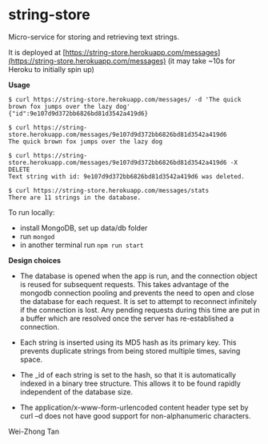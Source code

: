 # string-store
Micro-service for storing and retrieving text strings.

It is deployed at [https://string-store.herokuapp.com/messages](https://string-store.herokuapp.com/messages) (it may take ~10s for Heroku to initially spin up)

__Usage__

```
$ curl https://string-store.herokuapp.com/messages/ -d 'The quick brown fox jumps over the lazy dog'
{"id":9e107d9d372bb6826bd81d3542a419d6}
```
 
 ```
$ curl https://string-store.herokuapp.com/messages/9e107d9d372bb6826bd81d3542a419d6
The quick brown fox jumps over the lazy dog
```

 ```
$ curl https://string-store.herokuapp.com/messages/9e107d9d372bb6826bd81d3542a419d6 -X DELETE
Text string with id: 9e107d9d372bb6826bd81d3542a419d6 was deleted.
```

 ```
$ curl https://string-store.herokuapp.com/messages/stats
There are 11 strings in the database.
```

To run locally:
* install MongoDB, set up data/db folder
* run `mongod`
* in another terminal run `npm run start`

__Design choices__
* The database is opened when the app is run, and the connection object is reused for subsequent requests. This takes advantage of the mongodb connection pooling and prevents the need to open and close the database for each request. It is set to attempt to reconnect infinitely if the connection is lost. Any pending requests during this time are put in a buffer which are resolved once the server has re-established a connection.

* Each string is inserted using its MD5 hash as its primary key. This prevents duplicate strings from being stored multiple times, saving space.

* The _id of each string is set to the hash, so that it is automatically indexed in a binary tree structure. This allows it to be found rapidly independent of the database size.

* The application/x-www-form-urlencoded content header type set by curl –d does not have good support for non-alphanumeric characters.

Wei-Zhong Tan
